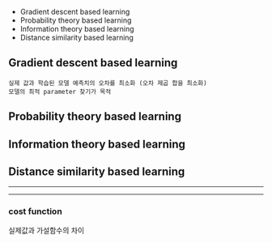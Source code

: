 - Gradient descent based learning
- Probability theory based learning
- Information theory based learning
- Distance similarity based learning


## Gradient descent based learning
```
실제 값과 학습된 모델 예측치의 오차를 최소화 (오차 제곱 합을 최소화)
모델의 최적 parameter 찾기가 목적
```



## Probability theory based learning







## Information theory based learning






## Distance similarity based learning





---
---
### cost function
실제값과 가설함수의 차이












